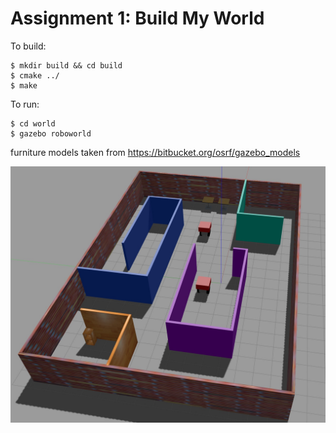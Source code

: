 # Assignment 1: Build My World

To build:
```
$ mkdir build && cd build
$ cmake ../
$ make
```

To run:   
```
$ cd world
$ gazebo roboworld
```
furniture models taken from <https://bitbucket.org/osrf/gazebo_models>

![roboworld](roboworld.jpg)
